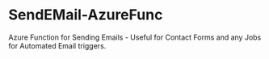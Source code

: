 # SendEMail-AzureFunc
Azure Function for Sending Emails - Useful for Contact Forms and any Jobs for Automated Email triggers.
